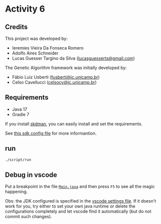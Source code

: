 # Activity 6

## Credits

This project was developed by:

- Ieremies Vieira Da Fonseca Romero
- Adolfo Aires Schneider
- Lucas Guesser Targino da Silva (lucasguesserts@gmail.com)

The Genetic Algorithm framework was initially developed by:

- Fábio Luiz Usberti (fusberti@ic.unicamp.br)
- Celso Cavellucci (celsocv@ic.unicamp.br)

## Requirements

- Java 17
- Gradle 7

If you install [skdman](https://sdkman.io/), you can easily install and set the requirements.

See [this sdk config file](./.sdkmanrc) for more informantion.

## run

```sh
./script/run
```

## Debug in vscode

Put a breakpoint in the file [`Main.java`](./main/src/main/java/Main.java) and then press `F5` to see all the magic happening.

Obs: the JDK configured is specified in the [vscode settings file](./.vscode/settings.json). If it doesn't work for you, try either to set your own java runtime or delete the configurations completely and let vscode find it automatically (but do not commit such changes).
